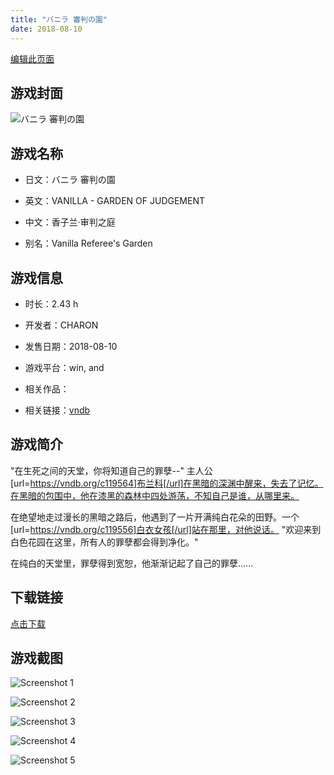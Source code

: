 ```yaml
---
title: "バニラ 審判の園"
date: 2018-08-10
---
```

[编辑此页面](https://github.com/ACG-3/ADV3-source/blob/main/source/_posts/%E3%83%90%E3%83%8B%E3%83%A9%20%E5%AF%A9%E5%88%A4%E3%81%AE%E5%9C%92.md)

## 游戏封面

![バニラ 審判の園](https%3A//pan.timero.xyz/onedrive/img_lib_001/%E3%83%90%E3%83%8B%E3%83%A9%20%E5%AF%A9%E5%88%A4%E3%81%AE%E5%9C%92_cover.avif)


## 游戏名称

- 日文：バニラ 審判の園
- 英文：VANILLA - GARDEN OF JUDGEMENT
- 中文：香子兰·审判之庭

- 别名：Vanilla Referee's Garden


## 游戏信息

- 时长：2.43 h
- 开发者：CHARON
- 发售日期：2018-08-10
- 游戏平台：win, and
- 相关作品：

- 相关链接：[vndb](https://vndb.org/v24127)


## 游戏简介

"在生死之间的天堂，你将知道自己的罪孽--"
主人公[url=https://vndb.org/c119564]布兰科[/url]在黑暗的深渊中醒来，失去了记忆。在黑暗的包围中，他在漆黑的森林中四处游荡，不知自己是谁，从哪里来。

在绝望地走过漫长的黑暗之路后，他遇到了一片开满纯白花朵的田野。一个[url=https://vndb.org/c119556]白衣女孩[/url]站在那里，对他说话。
"欢迎来到白色花园在这里，所有人的罪孽都会得到净化。"

在纯白的天堂里，罪孽得到宽恕，他渐渐记起了自己的罪孽......




## 下载链接

[点击下载](https://pan.timero.xyz/onedrive/adv_lib_001/%E3%83%90%E3%83%8B%E3%83%A9%20%E5%AF%A9%E5%88%A4%E3%81%AE%E5%9C%92)


## 游戏截图


![Screenshot 1](https%3A//pan.timero.xyz/onedrive/img_lib_001/%E3%83%90%E3%83%8B%E3%83%A9%20%E5%AF%A9%E5%88%A4%E3%81%AE%E5%9C%92_Screenshot_1.avif)

![Screenshot 2](https%3A//pan.timero.xyz/onedrive/img_lib_001/%E3%83%90%E3%83%8B%E3%83%A9%20%E5%AF%A9%E5%88%A4%E3%81%AE%E5%9C%92_Screenshot_2.avif)

![Screenshot 3](https%3A//pan.timero.xyz/onedrive/img_lib_001/%E3%83%90%E3%83%8B%E3%83%A9%20%E5%AF%A9%E5%88%A4%E3%81%AE%E5%9C%92_Screenshot_3.avif)

![Screenshot 4](https%3A//pan.timero.xyz/onedrive/img_lib_001/%E3%83%90%E3%83%8B%E3%83%A9%20%E5%AF%A9%E5%88%A4%E3%81%AE%E5%9C%92_Screenshot_4.avif)

![Screenshot 5](https%3A//pan.timero.xyz/onedrive/img_lib_001/%E3%83%90%E3%83%8B%E3%83%A9%20%E5%AF%A9%E5%88%A4%E3%81%AE%E5%9C%92_Screenshot_5.avif)

